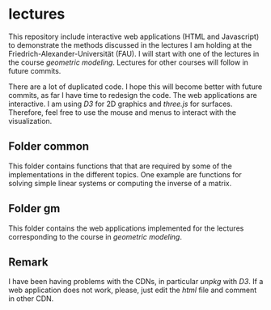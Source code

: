 # lectures
This repository include interactive web applications (HTML and Javascript) to demonstrate the methods discussed 
in the lectures I am holding at the Friedrich-Alexander-Universität (FAU). I will start with one of the lectures 
in the course *geometric modeling*. Lectures for other courses will follow in future commits. 

There are a lot of duplicated code. I hope this will become better with future commits, as far I have time to 
redesign the code. The web applications are interactive. I am using *D3* for 2D graphics and *three.js* for surfaces. Therefore, feel free to use the mouse and menus to interact with the visualization.

## Folder common
This folder contains functions that that are required by some of the implementations in the different topics. One
example are functions for solving simple linear systems or computing the inverse of a matrix.

## Folder gm
This folder contains the web applications implemented for the lectures corresponding to the course 
in *geometric modeling*.

## Remark
I have been having problems with the CDNs, in particular *unpkg* with *D3*. If a web application does not work, please, just edit the *html* file and comment in other CDN.